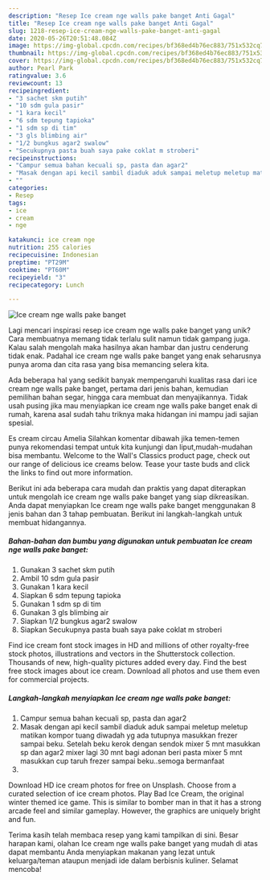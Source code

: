 ```yaml
---
description: "Resep Ice cream nge walls pake banget Anti Gagal"
title: "Resep Ice cream nge walls pake banget Anti Gagal"
slug: 1218-resep-ice-cream-nge-walls-pake-banget-anti-gagal
date: 2020-05-26T20:51:48.084Z
image: https://img-global.cpcdn.com/recipes/bf368ed4b76ec883/751x532cq70/ice-cream-nge-walls-pake-banget-foto-resep-utama.jpg
thumbnail: https://img-global.cpcdn.com/recipes/bf368ed4b76ec883/751x532cq70/ice-cream-nge-walls-pake-banget-foto-resep-utama.jpg
cover: https://img-global.cpcdn.com/recipes/bf368ed4b76ec883/751x532cq70/ice-cream-nge-walls-pake-banget-foto-resep-utama.jpg
author: Pearl Park
ratingvalue: 3.6
reviewcount: 13
recipeingredient:
- "3 sachet skm putih"
- "10 sdm gula pasir"
- "1 kara kecil"
- "6 sdm tepung tapioka"
- "1 sdm sp di tim"
- "3 gls blimbing air"
- "1/2 bungkus agar2 swalow"
- "Secukupnya pasta buah saya pake coklat m stroberi"
recipeinstructions:
- "Campur semua bahan kecuali sp, pasta dan agar2"
- "Masak dengan api kecil sambil diaduk aduk sampai meletup meletup matikan kompor tuang diwadah yg ada tutupnya masukkan frezer sampai beku. Setelah beku kerok dengan sendok mixer 5 mnt masukkan sp dan agar2 mixer lagi 30 mnt bagi adonan beri pasta mixer 5 mnt masukkan cup taruh frezer sampai beku..semoga bermanfaat"
- ""
categories:
- Resep
tags:
- ice
- cream
- nge

katakunci: ice cream nge 
nutrition: 255 calories
recipecuisine: Indonesian
preptime: "PT29M"
cooktime: "PT60M"
recipeyield: "3"
recipecategory: Lunch

---
```



![Ice cream nge walls pake banget](https://img-global.cpcdn.com/recipes/bf368ed4b76ec883/751x532cq70/ice-cream-nge-walls-pake-banget-foto-resep-utama.jpg)

Lagi mencari inspirasi resep ice cream nge walls pake banget yang unik? Cara membuatnya memang tidak terlalu sulit namun tidak gampang juga. Kalau salah mengolah maka hasilnya akan hambar dan justru cenderung tidak enak. Padahal ice cream nge walls pake banget yang enak seharusnya punya aroma dan cita rasa yang bisa memancing selera kita.

Ada beberapa hal yang sedikit banyak mempengaruhi kualitas rasa dari ice cream nge walls pake banget, pertama dari jenis bahan, kemudian pemilihan bahan segar, hingga cara membuat dan menyajikannya. Tidak usah pusing jika mau menyiapkan ice cream nge walls pake banget enak di rumah, karena asal sudah tahu triknya maka hidangan ini mampu jadi sajian spesial.

Es cream circau Amelia Silahkan komentar dibawah jika temen-temen punya rekomendasi tempat untuk kita kunjungi dan liput,mudah-mudahan bisa membantu. Welcome to the Wall&#39;s Classics product page, check out our range of delicious ice creams below. Tease your taste buds and click the links to find out more information.


Berikut ini ada beberapa cara mudah dan praktis yang dapat diterapkan untuk mengolah ice cream nge walls pake banget yang siap dikreasikan. Anda dapat menyiapkan Ice cream nge walls pake banget menggunakan 8 jenis bahan dan 3 tahap pembuatan. Berikut ini langkah-langkah untuk membuat hidangannya.

<!--inarticleads1-->

##### Bahan-bahan dan bumbu yang digunakan untuk pembuatan Ice cream nge walls pake banget:

1. Gunakan 3 sachet skm putih
1. Ambil 10 sdm gula pasir
1. Gunakan 1 kara kecil
1. Siapkan 6 sdm tepung tapioka
1. Gunakan 1 sdm sp di tim
1. Gunakan 3 gls blimbing air
1. Siapkan 1/2 bungkus agar2 swalow
1. Siapkan Secukupnya pasta buah saya pake coklat m stroberi


Find ice cream font stock images in HD and millions of other royalty-free stock photos, illustrations and vectors in the Shutterstock collection. Thousands of new, high-quality pictures added every day. Find the best free stock images about ice cream. Download all photos and use them even for commercial projects. 

<!--inarticleads2-->

##### Langkah-langkah menyiapkan Ice cream nge walls pake banget:

1. Campur semua bahan kecuali sp, pasta dan agar2
1. Masak dengan api kecil sambil diaduk aduk sampai meletup meletup matikan kompor tuang diwadah yg ada tutupnya masukkan frezer sampai beku. Setelah beku kerok dengan sendok mixer 5 mnt masukkan sp dan agar2 mixer lagi 30 mnt bagi adonan beri pasta mixer 5 mnt masukkan cup taruh frezer sampai beku..semoga bermanfaat
1. 


Download HD ice cream photos for free on Unsplash. Choose from a curated selection of ice cream photos. Play Bad Ice Cream, the original winter themed ice game. This is similar to bomber man in that it has a strong arcade feel and similar gameplay. However, the graphics are uniquely bright and fun. 

Terima kasih telah membaca resep yang kami tampilkan di sini. Besar harapan kami, olahan Ice cream nge walls pake banget yang mudah di atas dapat membantu Anda menyiapkan makanan yang lezat untuk keluarga/teman ataupun menjadi ide dalam berbisnis kuliner. Selamat mencoba!
